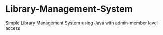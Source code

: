 # Library-Management-System
Simple Library Management System using Java 
with admin-member level access
